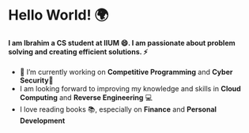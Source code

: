 # Hello World! 🌍
#### I am **Ibrahim** a CS student at IIUM 😄. I am passionate about problem solving and creating efficient solutions. ⚡

- 🔭 I’m currently working on **Competitive Programming** and **Cyber Security**🎯
- I am looking forward to improving my knowledge and skills in **Cloud Computing** and **Reverse Engineering** 💻 
- I love reading books 📚, especially on **Finance** and **Personal Development** 

